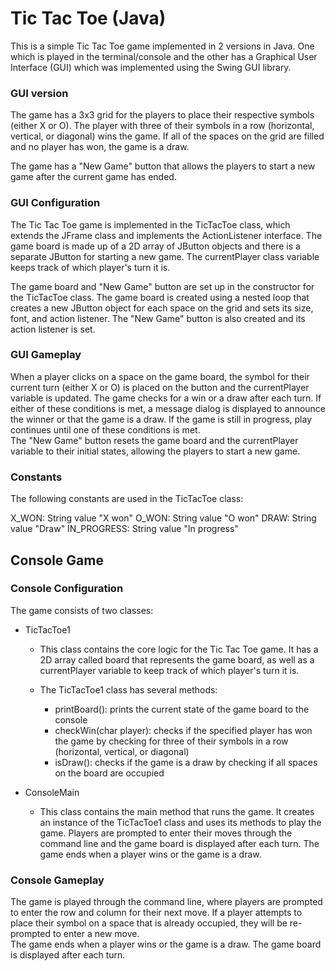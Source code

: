 # Tic Tac Toe (Java)
This is a simple Tic Tac Toe game implemented in 2 versions in Java. 
One which is played in the terminal/console and the other 
has a Graphical User Interface (GUI) which was implemented using the Swing GUI library. 

### GUI version
The game has a 3x3 grid for the players to place their respective symbols (either X or O). The player with three of their symbols in a row (horizontal, vertical, or diagonal) wins the game. If all of the spaces on the grid are filled and no player has won, the game is a draw.

The game has a "New Game" button that allows the players to start a new game after the current game has ended.

### GUI Configuration
The Tic Tac Toe game is implemented in the TicTacToe class, which extends the JFrame class and implements the ActionListener interface. The game board is made up of a 2D array of JButton objects and there is a separate JButton for starting a new game. The currentPlayer class variable keeps track of which player's turn it is.

The game board and "New Game" button are set up in the constructor for the TicTacToe class. The game board is created using a nested loop that creates a new JButton object for each space on the grid and sets its size, font, and action listener. The "New Game" button is also created and its action listener is set.

### GUI Gameplay
When a player clicks on a space on the game board, the symbol for their current turn (either X or O) is placed on the button and the currentPlayer variable is updated. The game checks for a win or a draw after each turn. If either of these conditions is met, a message dialog is displayed to announce the winner or that the game is a draw. If the game is still in progress, play continues until one of these conditions is met. <br/>
The "New Game" button resets the game board and the currentPlayer variable to their initial states, allowing the players to start a new game.


### Constants
The following constants are used in the TicTacToe class:

X_WON: String value "X won"
O_WON: String value "O won"
DRAW: String value "Draw"
IN_PROGRESS: String value "In progress"

## Console Game

### Console Configuration
The game consists of two classes:
- TicTacToe1
	- This class contains the core logic for the Tic Tac Toe game. It has a 2D array called board that represents the game board, as well as a currentPlayer variable to keep track of which player's turn it is.
	
  - The TicTacToe1 class has several methods:
  	- printBoard(): prints the current state of the game board to the console
  	- checkWin(char player): checks if the specified player has won the game by checking for three of their symbols in a row (horizontal, vertical, or diagonal)
  	- isDraw(): checks if the game is a draw by checking if all spaces on the board are occupied

- ConsoleMain
	- This class contains the main method that runs the game. It creates an instance of the TicTacToe1 class and uses its methods to play the game. Players are prompted to enter their moves through the command line and the game board is displayed after each turn. The game ends when a player wins or the game is a draw.


### Console Gameplay
The game is played through the command line, where players are prompted to enter the row and column for their next move. If a player attempts to place their symbol on a space that is already occupied, they will be re-prompted to enter a new move. <br/>
The game ends when a player wins or the game is a draw. The game board is displayed after each turn.

